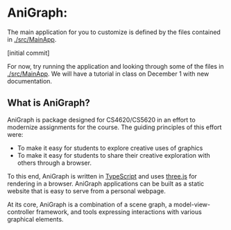 # AniGraph:

The main application for you to customize is defined by the files contained in [./src/MainApp](./src/MainApp).

[initial commit]

For now, try running the application and looking through some of the files in [./src/MainApp](./src/MainApp). We will have a tutorial in class on December 1 with new documentation. 

## What is AniGraph?
AniGraph is package designed for CS4620/CS5620 in an effort to modernize assignments for the course. The guiding principles of this effort were:
- To make it easy for students to explore creative uses of graphics
- To make it easy for students to share their creative exploration with others through a browser.

To this end, AniGraph is written in [TypeScript](https://www.typescriptlang.org/) and uses [three.js](https://threejs.org/) for rendering in a browser. AniGraph applications can be built as a static website that is easy to serve from a personal webpage.

At its core, AniGraph is a combination of a scene graph, a model-view-controller framework, and tools expressing interactions with various graphical elements.
